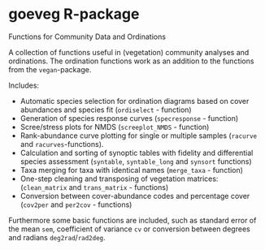 # goeveg R-package
Functions for Community Data and Ordinations

A collection of functions useful in (vegetation) community analyses and ordinations. The ordination functions work as an addition to the functions from the `vegan`-package. 

Includes:
* Automatic species selection for ordination diagrams based on cover abundances and species fit (`ordiselect` - function)
* Generation of species response curves (`specresponse` - function)
* Scree/stress plots for NMDS (`screeplot_NMDS` - function)
* Rank-abundance curve plotting for single or multiple samples (`racurve` and `racurves`-functions).
* Calculation and sorting of synoptic tables with fidelity and differential species assessment (`syntable`, `syntable_long` and `synsort` functions)
* Taxa merging for taxa with identical names (`merge_taxa` - function)
* One-step cleaning and transposing of vegetation matrices: (`clean_matrix` and `trans_matrix` - functions)
* Conversion between cover-abundance codes and percentage cover (`cov2per` and `per2cov` - functions)

Furthermore some basic functions are included, such as standard error of the mean `sem`, coefficient of variance `cv` or conversion between degrees and radians `deg2rad`/`rad2deg`.

